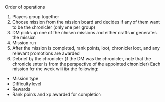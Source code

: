 Order of operations
1. Players group together
2. Choose mission from the mission board and decides if any of them want to be the chronicler (only one per group)
3. DM picks up one of the chosen missions and either crafts or generates the mission
4. Mission run
5. After the mission is completed, rank points, loot, chronicler loot, and any relevant promotions are awarded
6. Debrief by the chronicler (if the DM was the chronicler, note that the chronicle enter is from the perspective of the appointed chronicler)
Each mission for the week will list the following:
- Mission type
- Difficulty level
- Rewards
- Rank points and xp awarded for completion